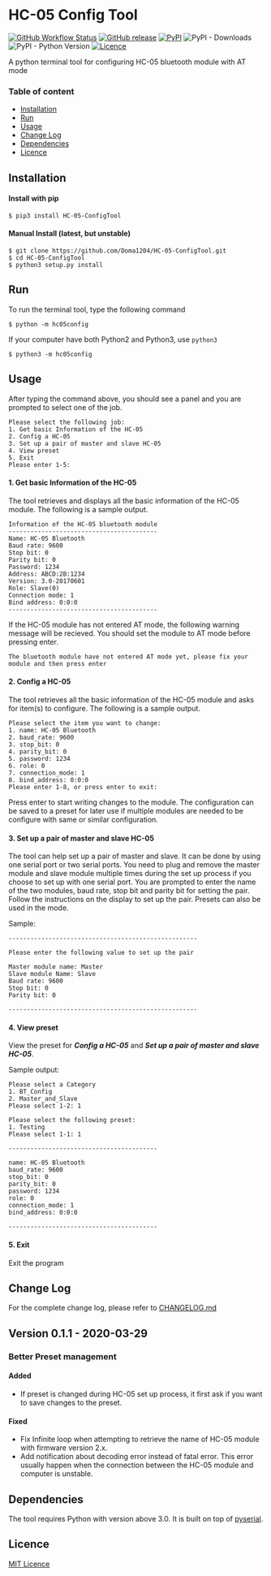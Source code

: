 # HC-05 Config Tool
[![GitHub Workflow Status](https://img.shields.io/github/workflow/status/Doma1204/HC-05-ConfigTool/Upload_Python_Package)](https://github.com/Doma1204/HC-05-ConfigTool/actions)
[![GitHub release](https://img.shields.io/github/v/release/Doma1204/HC-05-ConfigTool)](https://github.com/Doma1204/HC-05-ConfigTool/releases)
[![PyPI](https://img.shields.io/pypi/v/HC-05-ConfigTool?color=brightgreen)](https://pypi.org/project/HC-05-ConfigTool)
![PyPI - Downloads](https://img.shields.io/pypi/dm/HC-05-ConfigTool)
![PyPI - Python Version](https://img.shields.io/pypi/pyversions/HC-05-ConfigTool)
[![Licence](https://img.shields.io/github/license/Doma1204/HC-05-ConfigTool)](/LICENSE)

A python terminal tool for configuring HC-05 bluetooth module with AT mode

### Table of content
- [Installation](#Installation)
- [Run](#Run)
- [Usage](#Usage)
- [Change Log](#Change-Log)
- [Dependencies](#Dependencies)
- [Licence](#Licence)

## Installation
#### Install with pip
```
$ pip3 install HC-05-ConfigTool
```
#### Manual Install (latest, but unstable)
```
$ git clone https://github.com/Doma1204/HC-05-ConfigTool.git
$ cd HC-05-ConfigTool
$ python3 setup.py install
```

## Run
To run the terminal tool, type the following command
```
$ python -m hc05config
```
If your computer have both Python2 and Python3, use `python3`
```
$ python3 -m hc05config
```

## Usage
After typing the command above, you should see a panel and you are prompted to select one of the job.
```
Please select the following job:
1. Get basic Information of the HC-05
2. Config a HC-05
3. Set up a pair of master and slave HC-05
4. View preset
5. Exit
Please enter 1-5:
```

#### 1. Get basic Information of the HC-05
The tool retrieves and displays all the basic information of the HC-05 module. The following is a sample output.

```
Information of the HC-05 bluetooth module
-----------------------------------------
Name: HC-05 Bluetooth
Baud rate: 9600
Stop bit: 0
Parity bit: 0
Password: 1234
Address: ABCD:2B:1234
Version: 3.0-20170601
Role: Slave(0)
Connection mode: 1
Bind address: 0:0:0
-----------------------------------------
```

If the HC-05 module has not entered AT mode, the following warning message will be recieved. You should set the module to AT mode before pressing enter.

```
The bluetooth module have not entered AT mode yet, please fix your module and then press enter
```

#### 2. Config a HC-05
The tool retrieves all the basic information of the HC-05 module and asks for item(s) to configure. The following is a sample output.

```
Please select the item you want to change:
1. name: HC-05 Bluetooth
2. baud_rate: 9600
3. stop_bit: 0
4. parity_bit: 0
5. password: 1234
6. role: 0
7. connection_mode: 1
8. bind_address: 0:0:0
Please enter 1-8, or press enter to exit:
```

Press enter to start writing changes to the module. The configuration can be saved to a preset for later use if multiple modules are needed to be configure with same or similar configuration.

#### 3. Set up a pair of master and slave HC-05
The tool can help set up a pair of master and slave. It can be done by using one serial port or two serial ports. You need to plug and remove the master module and slave module multiple times during the set up process if you choose to set up with one serial port. You are prompted to enter the name of the two modules, baud rate, stop bit and parity bit for setting the pair. Follow the instructions on the display to set up the pair. Presets can also be used in the mode.

Sample:
```
----------------------------------------------------

Please enter the following value to set up the pair

Master module name: Master
Slave module Name: Slave
Baud rate: 9600
Stop bit: 0
Parity bit: 0

----------------------------------------------------
```

#### 4. View preset
View the preset for ***Config a HC-05*** and ***Set up a pair of master and slave HC-05***.

Sample output:
```
Please select a Category
1. BT_Config
2. Master_and_Slave
Please select 1-2: 1

Please select the following preset:
1. Testing
Please select 1-1: 1

-----------------------------------------

name: HC-05 Bluetooth
baud_rate: 9600
stop_bit: 0
parity_bit: 0
password: 1234
role: 0
connection_mode: 1
bind_address: 0:0:0

-----------------------------------------
```

#### 5. Exit
Exit the program

## Change Log
For the complete change log, please refer to [CHANGELOG.md](CHANGELOG.md)
## Version 0.1.1 - 2020-03-29
### Better Preset management
#### Added
- If preset is changed during HC-05 set up process, it first ask if you want to save changes to the preset.
#### Fixed
- Fix Infinite loop when attempting to retrieve the name of HC-05 module with firmware version 2.x.
- Add notification about decoding error instead of fatal error. This error usually happen when the connection between the HC-05 module and computer is unstable.

## Dependencies
The tool requires Python with version above 3.0. It is built on top of [pyserial](https://pypi.org/project/pyserial/).

## Licence
[MIT Licence](/LICENSE)
